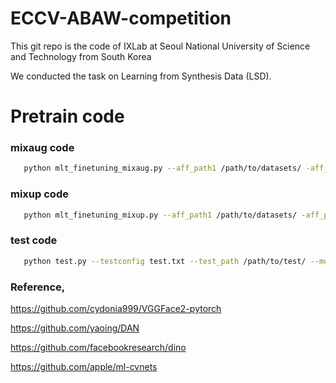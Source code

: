 # ECCV-ABAW-competition

This git repo is the code of IXLab at Seoul National University of Science and Technology from South Korea

We conducted the task on Learning from Synthesis Data (LSD).

# Pretrain code
### mixaug code
```bash
   python mlt_finetuning_mixaug.py --aff_path1 /path/to/datasets/ -aff_path2 /path/to/landmark/
```
### mixup code

```bash
   python mlt_finetuning_mixup.py --aff_path1 /path/to/datasets/ -aff_path2 /path/to/landmark/
```

### test code 
```bash
   python test.py --testconfig test.txt --test_path /path/to/test/ --model /path/to/model/
```
### Reference, 

https://github.com/cydonia999/VGGFace2-pytorch

https://github.com/yaoing/DAN

https://github.com/facebookresearch/dino

https://github.com/apple/ml-cvnets

